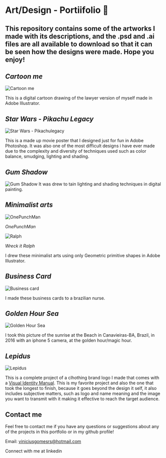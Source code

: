 # Art/Design - Portiifolio 🎨
## This repository contains some of the artworks I made with its descriptions, and the .psd and .ai files are all available to download so that it can be seen how the designs were made. Hope you enjoy!

## *Cartoon me*
![Cartoon me](https://github.com/SuzanoVini/Design-Portiifolio/blob/main/Cartoon%20Me.png)

This is a digital cartoon drawing of the lawyer version of myself made in Adobe Illustrator.

## *Star Wars - Pikachu Legacy*
![Star Wars - Pikachulegacy](https://github.com/SuzanoVini/Design-Portiifolio/blob/main/StarWaras%20Pikachu%20Legacy.png)

This is a made up movie poster that I designed just for fun in Adobe Photoshop. It was also one of the most difficult designs i have ever made due to the complexity and diversity of techniques used such as color balance, smudging, lighting and shading.

## *Gum Shadow*
![Gum Shadow](https://github.com/SuzanoVini/Design-Portiifolio/blob/main/shadow%20gumball.png)
It was drew to tain lighting and shading techniques in digital painting.

## *Minimalist arts*
![OnePunchMan](https://github.com/SuzanoVini/Design-Portiifolio/blob/main/Minimalist%20OnePunchMan.png)

*OnePunchMan*

![Ralph](https://github.com/SuzanoVini/Design-Portiifolio/blob/main/Minimalist%20Ralph.png)

*Wreck it Ralph*

I drew these minimalist arts using only Geometric primitive shapes in Adobe Illustrator.

## *Business Card*
![Business card](https://github.com/SuzanoVini/Design-Portiifolio/blob/main/Bunsiness%20Card.png)

I made these business cards to a brazilian nurse.

## *Golden Hour Sea*
![Golden Hour Sea](https://github.com/SuzanoVini/Design-Portiifolio/blob/main/Golden%20Hour%20Sea.jpeg)

I took this picture of the sunrise at the Beach in Canavieiras-BA, Brazil, in 2016 with an iphone 5 camera, at the golden hour/magic hour.

## *Lepidus*
![Lepidus](https://github.com/SuzanoVini/Design-Portiifolio/blob/main/LEPIDUS.png)

This is a complete project of a clhothing brand logo I made that comes with a [Visual Identity Manual](https://dglb26w8rx2ld.cloudfront.net/000_clients/3503322/file/x22349WodG2cED79.pdf). This is my favorite project and also the one that took the longest to finish, because it goes beyond the design it self, it also includes subjective matters, such as logo and name meaning and the image you want to transmit with it making it effective to reach the target audience.

## Contact me
Feel free to contact me if you have any questions or suggestions about any of the projects in this portfolio or in my github profile!

Email: viniciusgomesrs@hotmail.com

Connect with me at linkedin
